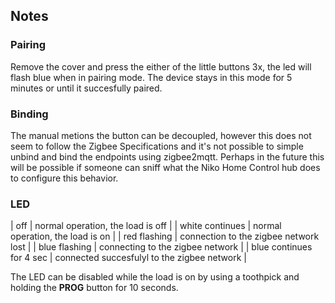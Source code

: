 <!-- Notes BEGIN: You can edit here. Add "## Notes" headline if not already present. -->
## Notes

### Pairing
Remove the cover and press the either of the little buttons 3x, the led will flash blue when in pairing mode. The device stays in this mode for 5 minutes or until it succesfully paired.

### Binding
The manual metions the button can be decoupled, however this does not seem to follow the Zigbee Specifications and it's not possible to simple unbind and bind the endpoints using zigbee2mqtt. Perhaps in the future this will be possible if someone can sniff what the Niko Home Control hub does to configure this behavior.

### LED
| off | normal operation, the load is off |
| white continues | normal operation, the load is on |
| red flashing | connection to the zigbee network lost |
| blue flashing | connecting to the zigbee network |
| blue continues for 4 sec | connected succesfulyl to the zigbee network |

The LED can be disabled while the load is on by using a toothpick and holding the **PROG** button for 10 seconds.
<!-- Notes END: Do not edit below this line -->
